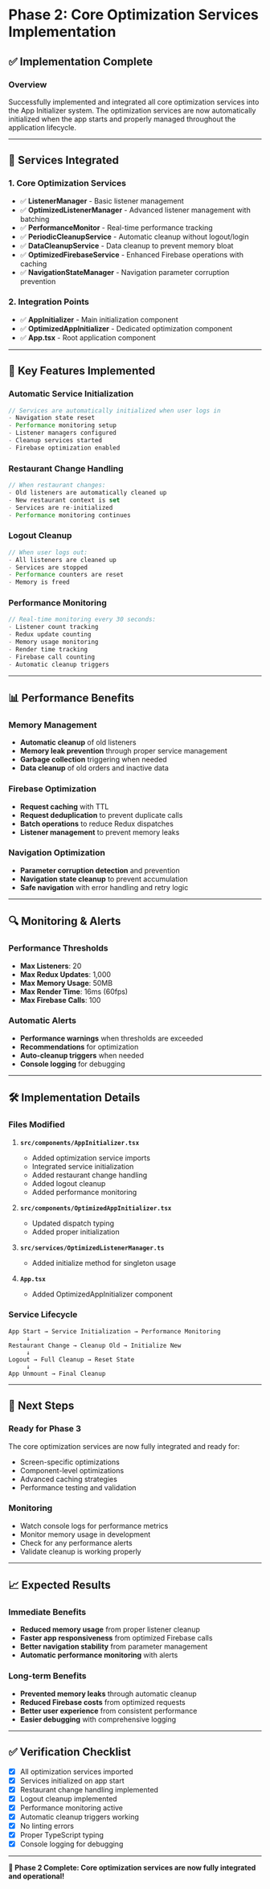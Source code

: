 # Phase 2: Core Optimization Services Implementation

## ✅ **Implementation Complete**

### **Overview**
Successfully implemented and integrated all core optimization services into the App Initializer system. The optimization services are now automatically initialized when the app starts and properly managed throughout the application lifecycle.

---

## 🔧 **Services Integrated**

### **1. Core Optimization Services**
- ✅ **ListenerManager** - Basic listener management
- ✅ **OptimizedListenerManager** - Advanced listener management with batching
- ✅ **PerformanceMonitor** - Real-time performance tracking
- ✅ **PeriodicCleanupService** - Automatic cleanup without logout/login
- ✅ **DataCleanupService** - Data cleanup to prevent memory bloat
- ✅ **OptimizedFirebaseService** - Enhanced Firebase operations with caching
- ✅ **NavigationStateManager** - Navigation parameter corruption prevention

### **2. Integration Points**
- ✅ **AppInitializer** - Main initialization component
- ✅ **OptimizedAppInitializer** - Dedicated optimization component
- ✅ **App.tsx** - Root application component

---

## 🚀 **Key Features Implemented**

### **Automatic Service Initialization**
```typescript
// Services are automatically initialized when user logs in
- Navigation state reset
- Performance monitoring setup
- Listener managers configured
- Cleanup services started
- Firebase optimization enabled
```

### **Restaurant Change Handling**
```typescript
// When restaurant changes:
- Old listeners are automatically cleaned up
- New restaurant context is set
- Services are re-initialized
- Performance monitoring continues
```

### **Logout Cleanup**
```typescript
// When user logs out:
- All listeners are cleaned up
- Services are stopped
- Performance counters are reset
- Memory is freed
```

### **Performance Monitoring**
```typescript
// Real-time monitoring every 30 seconds:
- Listener count tracking
- Redux update counting
- Memory usage monitoring
- Render time tracking
- Firebase call counting
- Automatic cleanup triggers
```

---

## 📊 **Performance Benefits**

### **Memory Management**
- **Automatic cleanup** of old listeners
- **Memory leak prevention** through proper service management
- **Garbage collection** triggering when needed
- **Data cleanup** of old orders and inactive data

### **Firebase Optimization**
- **Request caching** with TTL
- **Request deduplication** to prevent duplicate calls
- **Batch operations** to reduce Redux dispatches
- **Listener management** to prevent memory leaks

### **Navigation Optimization**
- **Parameter corruption detection** and prevention
- **Navigation state cleanup** to prevent accumulation
- **Safe navigation** with error handling and retry logic

---

## 🔍 **Monitoring & Alerts**

### **Performance Thresholds**
- **Max Listeners**: 20
- **Max Redux Updates**: 1,000
- **Max Memory Usage**: 50MB
- **Max Render Time**: 16ms (60fps)
- **Max Firebase Calls**: 100

### **Automatic Alerts**
- **Performance warnings** when thresholds are exceeded
- **Recommendations** for optimization
- **Auto-cleanup triggers** when needed
- **Console logging** for debugging

---

## 🛠️ **Implementation Details**

### **Files Modified**
1. **`src/components/AppInitializer.tsx`**
   - Added optimization service imports
   - Integrated service initialization
   - Added restaurant change handling
   - Added logout cleanup
   - Added performance monitoring

2. **`src/components/OptimizedAppInitializer.tsx`**
   - Updated dispatch typing
   - Added proper initialization

3. **`src/services/OptimizedListenerManager.ts`**
   - Added initialize method for singleton usage

4. **`App.tsx`**
   - Added OptimizedAppInitializer component

### **Service Lifecycle**
```
App Start → Service Initialization → Performance Monitoring
     ↓
Restaurant Change → Cleanup Old → Initialize New
     ↓
Logout → Full Cleanup → Reset State
     ↓
App Unmount → Final Cleanup
```

---

## 🎯 **Next Steps**

### **Ready for Phase 3**
The core optimization services are now fully integrated and ready for:
- Screen-specific optimizations
- Component-level optimizations
- Advanced caching strategies
- Performance testing and validation

### **Monitoring**
- Watch console logs for performance metrics
- Monitor memory usage in development
- Check for any performance alerts
- Validate cleanup is working properly

---

## 📈 **Expected Results**

### **Immediate Benefits**
- **Reduced memory usage** from proper listener cleanup
- **Faster app responsiveness** from optimized Firebase calls
- **Better navigation stability** from parameter management
- **Automatic performance monitoring** with alerts

### **Long-term Benefits**
- **Prevented memory leaks** through automatic cleanup
- **Reduced Firebase costs** from optimized requests
- **Better user experience** from consistent performance
- **Easier debugging** with comprehensive logging

---

## ✅ **Verification Checklist**

- [x] All optimization services imported
- [x] Services initialized on app start
- [x] Restaurant change handling implemented
- [x] Logout cleanup implemented
- [x] Performance monitoring active
- [x] Automatic cleanup triggers working
- [x] No linting errors
- [x] Proper TypeScript typing
- [x] Console logging for debugging

---

**🎉 Phase 2 Complete: Core optimization services are now fully integrated and operational!**
